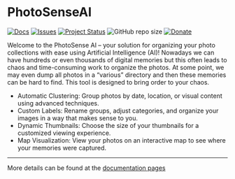 # PhotoSenseAI

[![Docs](https://img.shields.io/badge/Sphinx-Docs-Green)](https://erdogant.github.io/PhotoSenseAI/)
[![Issues](https://img.shields.io/github/issues/erdogant/PhotoSenseAI.svg)](https://github.com/erdogant/PhotoSenseAI/issues)
[![Project Status](http://www.repostatus.org/badges/latest/active.svg)](http://www.repostatus.org/#active)
![GitHub repo size](https://img.shields.io/github/repo-size/erdogant/PhotoSenseAI)
[![Donate](https://img.shields.io/badge/Support%20this%20project-grey.svg?logo=github%20sponsors)](https://erdogant.github.io/PhotoSenseAI/pages/html/Documentation.html#)




Welcome to the PhotoSense AI – your solution for organizing your photo collections with ease using Artificial Intelligence (AI)! Nowadays we can have hundreds or even thousands of digital memories but this often leads to chaos and time-consuming work to organize the photos. At some point, we may even dump all photos in a “various” directory and then these memories can be hard to find. This tool is designed to bring order to your chaos.

* Automatic Clustering: Group photos by date, location, or visual content using advanced techniques.
* Custom Labels: Rename groups, adjust categories, and organize your images in a way that makes sense to you.
* Dynamic Thumbnails: Choose the size of your thumbnails for a customized viewing experience.
* Map Visualization: View your photos on an interactive map to see where your memories were captured.


---
More details can be found at the [documentation pages](https://erdogant.github.io/PhotoSenseAI/pages/html/index.html)


